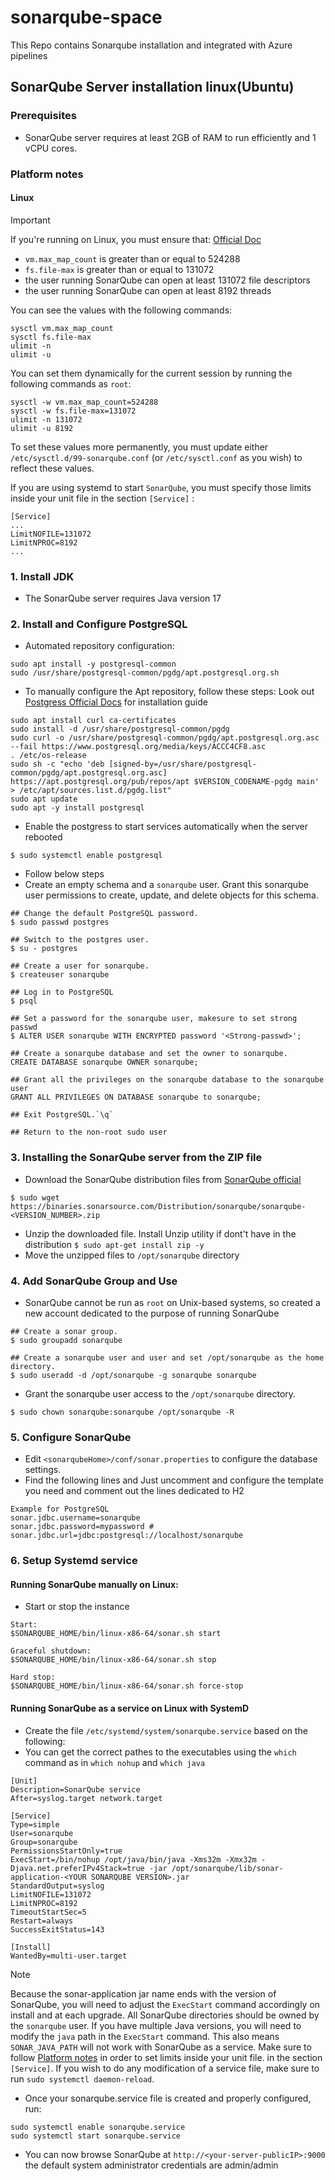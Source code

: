 # sonarqube-space
This Repo contains Sonarqube installation and integrated with Azure pipelines

## SonarQube Server installation linux(Ubuntu)
### Prerequisites
* SonarQube server requires at least 2GB of RAM to run efficiently and 1 vCPU cores.
### Platform notes
#### Linux 
> [!IMPORTANT] 
> If you're running on Linux, you must ensure that: [Official Doc](https://docs.sonarsource.com/sonarqube-server/10.4/requirements/prerequisites-and-overview/#platform-notes)
* ```vm.max_map_count``` is greater than or equal to 524288
* ```fs.file-max``` is greater than or equal to 131072
* the user running SonarQube can open at least 131072 file descriptors
* the user running SonarQube can open at least 8192 threads

You can see the values with the following commands:
```
sysctl vm.max_map_count
sysctl fs.file-max
ulimit -n
ulimit -u
```
You can set them dynamically for the current session by running the following commands as ```root```:
```
sysctl -w vm.max_map_count=524288
sysctl -w fs.file-max=131072
ulimit -n 131072
ulimit -u 8192
```
To set these values more permanently, you must update either ```/etc/sysctl.d/99-sonarqube.conf``` (or ```/etc/sysctl.conf``` as you wish) to reflect these values.

If you are using systemd to start ```SonarQube```, you must specify those limits inside your unit file in the section ```[Service]``` :
```
[Service]
...
LimitNOFILE=131072
LimitNPROC=8192
...
```
### 1. Install JDK
* The SonarQube server requires Java version 17
### 2. Install and Configure PostgreSQL
* Automated repository configuration:
```
sudo apt install -y postgresql-common
sudo /usr/share/postgresql-common/pgdg/apt.postgresql.org.sh 
```
* To manually configure the Apt repository, follow these steps: Look out [Postgress Official Docs](https://www.postgresql.org/download/linux/ubuntu/) for installation guide
```
sudo apt install curl ca-certificates
sudo install -d /usr/share/postgresql-common/pgdg
sudo curl -o /usr/share/postgresql-common/pgdg/apt.postgresql.org.asc --fail https://www.postgresql.org/media/keys/ACCC4CF8.asc
. /etc/os-release
sudo sh -c "echo 'deb [signed-by=/usr/share/postgresql-common/pgdg/apt.postgresql.org.asc] https://apt.postgresql.org/pub/repos/apt $VERSION_CODENAME-pgdg main' > /etc/apt/sources.list.d/pgdg.list"
sudo apt update
sudo apt -y install postgresql
```
* Enable the postgress to start services automatically when the server rebooted
```
$ sudo systemctl enable postgresql
```
* Follow below steps 
* Create an empty schema and a ```sonarqube``` user. Grant this sonarqube user permissions to create, update, and delete objects for this schema.
```
## Change the default PostgreSQL password.
$ sudo passwd postgres

## Switch to the postgres user.
$ su - postgres

## Create a user for sonarqube.
$ createuser sonarqube

## Log in to PostgreSQL
$ psql

## Set a password for the sonarqube user, makesure to set strong passwd
$ ALTER USER sonarqube WITH ENCRYPTED password '<Strong-passwd>';

## Create a sonarqube database and set the owner to sonarqube.
CREATE DATABASE sonarqube OWNER sonarqube;

## Grant all the privileges on the sonarqube database to the sonarqube user
GRANT ALL PRIVILEGES ON DATABASE sonarqube to sonarqube;

## Exit PostgreSQL.`\q`

## Return to the non-root sudo user

```
### 3. Installing the SonarQube server from the ZIP file

* Download the SonarQube distribution files from [SonarQube official](https://www.sonarsource.com/products/sonarqube/downloads/)
```
$ sudo wget https://binaries.sonarsource.com/Distribution/sonarqube/sonarqube-<VERSION_NUMBER>.zip
```
* Unzip the downloaded file. Install Unzip utility if dont't have in the distribution ```$ sudo apt-get install zip -y```
* Move the unzipped files to ```/opt/sonarqube``` directory 
### 4. Add SonarQube Group and Use
* SonarQube cannot be run as ```root``` on Unix-based systems, so created a new account dedicated to the purpose of running SonarQube
```
## Create a sonar group.
$ sudo groupadd sonarqube

## Create a sonarqube user and user and set /opt/sonarqube as the home directory.
$ sudo useradd -d /opt/sonarqube -g sonarqube sonarqube

```
* Grant the sonarqube user access to the ```/opt/sonarqube``` directory.
```
$ sudo chown sonarqube:sonarqube /opt/sonarqube -R
```
### 5. Configure SonarQube
* Edit ```<sonarqubeHome>/conf/sonar.properties``` to configure the database settings. 
* Find the following lines and Just uncomment and configure the template you need and comment out the lines dedicated to H2
```
Example for PostgreSQL
sonar.jdbc.username=sonarqube
sonar.jdbc.password=mypassword # 
sonar.jdbc.url=jdbc:postgresql://localhost/sonarqube
```
### 6. Setup Systemd service
#### Running SonarQube manually on Linux:
* Start or stop the instance
```
Start:
$SONARQUBE_HOME/bin/linux-x86-64/sonar.sh start

Graceful shutdown:
$SONARQUBE_HOME/bin/linux-x86-64/sonar.sh stop

Hard stop:
$SONARQUBE_HOME/bin/linux-x86-64/sonar.sh force-stop
```
#### Running SonarQube as a service on Linux with SystemD
* Create the file ```/etc/systemd/system/sonarqube.service``` based on the following:
* You can get the correct pathes to the executables using the ```which``` command as in ```which nohup``` and ```which java```
```
[Unit]
Description=SonarQube service
After=syslog.target network.target

[Service]
Type=simple
User=sonarqube
Group=sonarqube
PermissionsStartOnly=true
ExecStart=/bin/nohup /opt/java/bin/java -Xms32m -Xmx32m -Djava.net.preferIPv4Stack=true -jar /opt/sonarqube/lib/sonar-application-<YOUR SONARQUBE VERSION>.jar
StandardOutput=syslog
LimitNOFILE=131072
LimitNPROC=8192
TimeoutStartSec=5
Restart=always
SuccessExitStatus=143

[Install]
WantedBy=multi-user.target
```
> [!NOTE]
> Because the sonar-application jar name ends with the version of SonarQube, you will need to adjust the ```ExecStart``` command accordingly on install and at each upgrade.
> All SonarQube directories should be owned by the ```sonarqube``` user.
> If you have multiple Java versions, you will need to modify the ```java``` path in the ```ExecStart``` command. This also means ```SONAR_JAVA_PATH``` will not work with SonarQube as a service.
> Make sure to follow [Platform notes](#platform-notes) in order to set limits inside your unit file. in the section ```[Service]```.
> If you wish to do any modification of a service file, make sure to run ```sudo systemctl daemon-reload```.

* Once your sonarqube.service file is created and properly configured, run:
```
sudo systemctl enable sonarqube.service
sudo systemctl start sonarqube.service
```

* You can now browse SonarQube at ```http://<your-server-publicIP>:9000``` the default system administrator credentials are admin/admin
